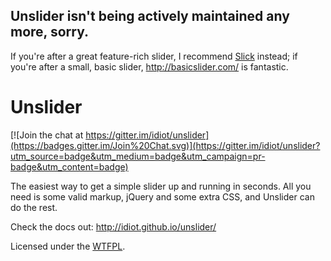 ## Unslider isn't being actively maintained any more, sorry.

If you're after a great feature-rich slider, I recommend [Slick](https://github.com/kenwheeler/slick/) instead; if you're after a small, basic slider, http://basicslider.com/ is fantastic.

Unslider
========

[![Join the chat at https://gitter.im/idiot/unslider](https://badges.gitter.im/Join%20Chat.svg)](https://gitter.im/idiot/unslider?utm_source=badge&utm_medium=badge&utm_campaign=pr-badge&utm_content=badge)

The easiest way to get a simple slider up and running in seconds. All you need
is some valid markup, jQuery and some extra CSS, and Unslider can do the rest.

Check the docs out: http://idiot.github.io/unslider/

Licensed under the [WTFPL](http://www.wtfpl.net).
